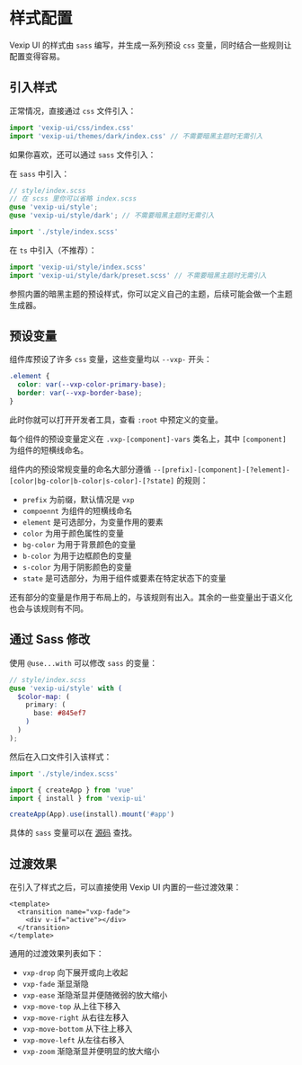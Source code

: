 # 样式配置

Vexip UI 的样式由 `sass` 编写，并生成一系列预设 `css` 变量，同时结合一些规则让配置变得容易。

## 引入样式

正常情况，直接通过 `css` 文件引入：

```ts
import 'vexip-ui/css/index.css'
import 'vexip-ui/themes/dark/index.css' // 不需要暗黑主题时无需引入
```

如果你喜欢，还可以通过 `sass` 文件引入：

在 `sass` 中引入：

```scss
// style/index.scss
// 在 scss 里你可以省略 index.scss
@use 'vexip-ui/style';
@use 'vexip-ui/style/dark'; // 不需要暗黑主题时无需引入
```

```ts
import './style/index.scss'
```

在 `ts` 中引入（不推荐）：

```ts
import 'vexip-ui/style/index.scss'
import 'vexip-ui/style/dark/preset.scss' // 不需要暗黑主题时无需引入
```

参照内置的暗黑主题的预设样式，你可以定义自己的主题，后续可能会做一个主题生成器。

## 预设变量

组件库预设了许多 `css` 变量，这些变量均以 `--vxp-` 开头：

```css
.element {
  color: var(--vxp-color-primary-base);
  border: var(--vxp-border-base);
}
```

此时你就可以打开开发者工具，查看 `:root` 中预定义的变量。

每个组件的预设变量定义在 `.vxp-[component]-vars` 类名上，其中 `[component]` 为组件的短横线命名。

组件内的预设常规变量的命名大部分遵循 `--[prefix]-[component]-[?element]-[color|bg-color|b-color|s-color]-[?state]` 的规则：

- `prefix` 为前缀，默认情况是 `vxp`
- `compoennt` 为组件的短横线命名
- `element` 是可选部分，为变量作用的要素
- `color` 为用于颜色属性的变量
- `bg-color` 为用于背景颜色的变量
- `b-color` 为用于边框颜色的变量
- `s-color` 为用于阴影颜色的变量
- `state` 是可选部分，为用于组件或要素在特定状态下的变量

还有部分的变量是作用于布局上的，与该规则有出入。其余的一些变量出于语义化也会与该规则有不同。

## 通过 Sass 修改

使用 `@use...with` 可以修改 `sass` 的变量：

```scss
// style/index.scss
@use 'vexip-ui/style' with (
  $color-map: (
    primary: (
      base: #845ef7
    )
  )
);
```

然后在入口文件引入该样式：

```ts
import './style/index.scss'

import { createApp } from 'vue'
import { install } from 'vexip-ui'

createApp(App).use(install).mount('#app')
```

具体的 `sass` 变量可以在 [源码](https://github.com/vexip-ui/vexip-ui/blob/main/style/design/variables.scss) 查找。

## 过渡效果

在引入了样式之后，可以直接使用 Vexip UI 内置的一些过渡效果：

```vue
<template>
  <transition name="vxp-fade">
    <div v-if="active"></div>
  </transition>
</template>
```

通用的过渡效果列表如下：

- `vxp-drop` 向下展开或向上收起
- `vxp-fade` 渐显渐隐
- `vxp-ease` 渐隐渐显并便随微弱的放大缩小
- `vxp-move-top` 从上往下移入
- `vxp-move-right` 从右往左移入
- `vxp-move-bottom` 从下往上移入
- `vxp-move-left` 从左往右移入
- `vxp-zoom` 渐隐渐显并便明显的放大缩小
